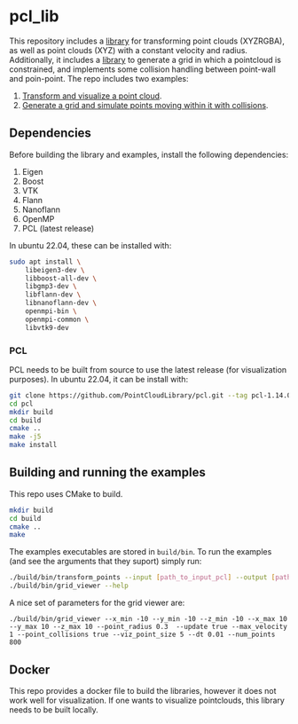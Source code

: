 # pcl_lib

This repository includes a [library](./src/pcl_lib/) for transforming point clouds (XYZRGBA), as well as point clouds (XYZ) with a constant velocity and radius. Additionally, it includes a [library](./src/grid_lib/) to generate a grid in which a pointcloud is constrained, and implements some collision handling between point-wall and poin-point. The repo includes two examples:
1. [Transform and visualize a point cloud](./src/examples/transform_points.cpp).
2. [Generate a grid and simulate points moving within it with collisions](./src/examples/grid_viewer.cpp).


## Dependencies
Before building the library and examples, install the following dependencies:
1. Eigen
2. Boost
3. VTK
4. Flann
5. Nanoflann
6. OpenMP
7. PCL (latest release)

In ubuntu 22.04, these can be installed with:

```bash
sudo apt install \
    libeigen3-dev \
    libboost-all-dev \
    libgmp3-dev \
    libflann-dev \
    libnanoflann-dev \
    openmpi-bin \
    openmpi-common \
    libvtk9-dev
```

### PCL
 PCL needs to be built from source to use the latest release (for visualization purposes). In ubuntu 22.04, it can be install with:

 ```bash
 git clone https://github.com/PointCloudLibrary/pcl.git --tag pcl-1.14.0
 cd pcl
 mkdir build
 cd build 
 cmake ..
 make -j5
 make install
 ```

 ## Building and running the examples

 This repo uses CMake to build.
 ```bash
 mkdir build
 cd build
 cmake ..
 make 
 ```

The examples executables are stored in ```build/bin```. To run the examples (and see the arguments that they suport) simply run:
``` bash
./build/bin/transform_points --input [path_to_input_pcl] --output [path_to_output_folder] --help
./build/bin/grid_viewer --help
```

A nice set of parameters for the grid viewer are:
```
./build/bin/grid_viewer --x_min -10 --y_min -10 --z_min -10 --x_max 10 --y_max 10 --z_max 10 --point_radius 0.3  --update true --max_velocity 1 --point_collisions true --viz_point_size 5 --dt 0.01 --num_points 800
```

## Docker
This repo provides a docker file to build the libraries, however it does not work well for visualization. If one wants to visualize pointclouds, this library needs to be built locally.
